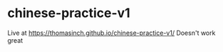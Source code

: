 # chinese-practice-v1

Live at https://thomasinch.github.io/chinese-practice-v1/
Doesn't work great
